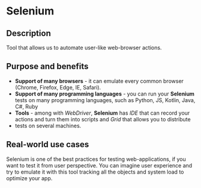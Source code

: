# Selenium
## Description
Tool that allows us to automate user-like web-browser actions.
## Purpose and benefits
  * __Support of many browsers__ - it can emulate every common browser (Chrome, Firefox, Edge, IE, Safari).
  * __Support of many programming languages__ - you can run your __Selenium__ tests on many programming languages, such as Python, JS, Kotlin, Java, C#, Ruby
  * __Tools__ - among with _WebDriver_, __Selenium__ has _IDE_ that can record your actions and turn them into scripts and _Grid_ that allows you to distribute
  * tests on several machines.
## Real-world use cases
Selenium is one of the best practices for testing web-applications, if you want to test it from user perspective. You can imagine user experience and
try to emulate it with this tool tracking all the objects and system load to optimize your app.
